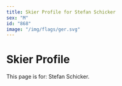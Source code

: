 ```yaml
---
title: Skier Profile for Stefan Schicker
sex: "M"
id: "868"
image: "/img/flags/ger.svg" 
---
```


# Skier Profile

This page is for: Stefan Schicker.
    